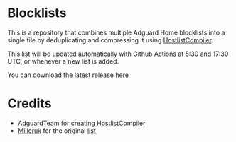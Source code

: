 # Blocklists
This is a repository that combines multiple Adguard Home blocklists into a single file by deduplicating and compressing it using [HostlistCompiler](https://github.com/AdguardTeam/HostlistCompiler).

This list will be updated automatically with Github Actions at 5:30 and 17:30 UTC, or whenever a new list is added.

You can download the latest release [here](https://github.com/Satellite-Galaxy/Blocklists/releases/download/latest/hosts.txt)

# Credits
- [AdguardTeam](https://github.com/AdguardTeam) for creating [HostlistCompiler](https://github.com/AdguardTeam/HostlistCompiler)
- [Milleruk](https://github.com/milleruk/) for the original [list](https://github.com/milleruk/adguard-filter-list)
